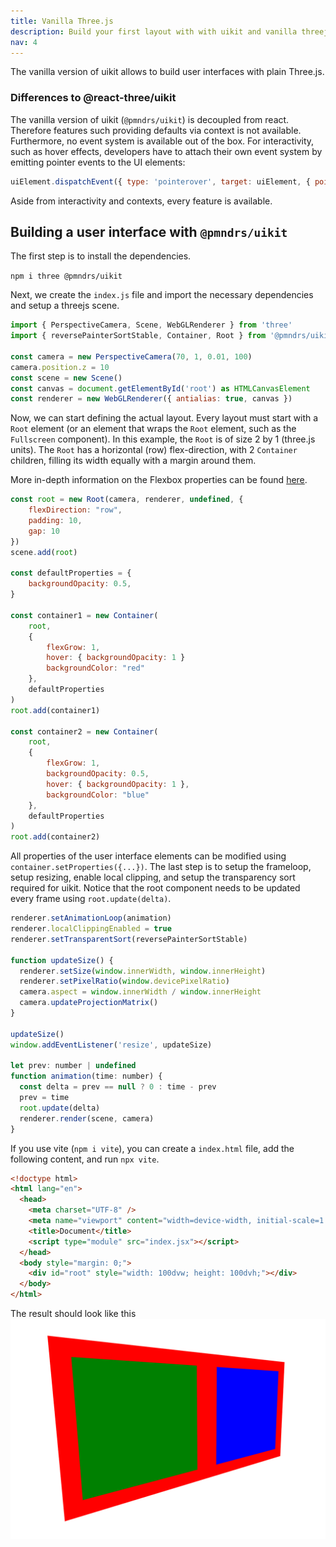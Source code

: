 ```yaml
---
title: Vanilla Three.js
description: Build your first layout with with uikit and vanilla threejs.
nav: 4
---
```


The vanilla version of uikit allows to build user interfaces with plain Three.js.

### Differences to @react-three/uikit

The vanilla version of uikit (`@pmndrs/uikit`) is decoupled from react. Therefore features such providing defaults via context is not available. Furthermore, no event system is available out of the box. For interactivity, such as hover effects, developers have to attach their own event system by emitting pointer events to the UI elements:

```js
uiElement.dispatchEvent({ type: 'pointerover', target: uiElement, { pointerId: 1 })
```

Aside from interactivity and contexts, every feature is available.

## Building a user interface with `@pmndrs/uikit`

The first step is to install the dependencies.

`npm i three @pmndrs/uikit`

Next, we create the `index.js` file and import the necessary dependencies and setup a threejs scene.

```js
import { PerspectiveCamera, Scene, WebGLRenderer } from 'three'
import { reversePainterSortStable, Container, Root } from '@pmndrs/uikit'

const camera = new PerspectiveCamera(70, 1, 0.01, 100)
camera.position.z = 10
const scene = new Scene()
const canvas = document.getElementById('root') as HTMLCanvasElement
const renderer = new WebGLRenderer({ antialias: true, canvas })
```

Now, we can start defining the actual layout. Every layout must start with a `Root` element (or an element that wraps the `Root` element, such as the `Fullscreen` component). In this example, the `Root` is of size 2 by 1 (three.js units). The `Root` has a horizontal (row) flex-direction, with 2 `Container` children, filling its width equally with a margin around them.

More in-depth information on the Flexbox properties can be found [here](https://yogalayout.dev/docs/).

```js
const root = new Root(camera, renderer, undefined, {
    flexDirection: "row",
    padding: 10,
    gap: 10
})
scene.add(root)

const defaultProperties = {
    backgroundOpacity: 0.5,
}

const container1 = new Container(
    root,
    {
        flexGrow: 1,
        hover: { backgroundOpacity: 1 }
        backgroundColor: "red"
    },
    defaultProperties
)
root.add(container1)

const container2 = new Container(
    root,
    {
        flexGrow: 1,
        backgroundOpacity: 0.5,
        hover: { backgroundOpacity: 1 },
        backgroundColor: "blue"
    },
    defaultProperties
)
root.add(container2)
```

All properties of the user interface elements can be modified using `container.setProperties({...})`. The last step is to setup the frameloop, setup resizing, enable local clipping, and setup the transparency sort required for uikit. Notice that the root component needs to be updated every frame using `root.update(delta)`.

```js
renderer.setAnimationLoop(animation)
renderer.localClippingEnabled = true
renderer.setTransparentSort(reversePainterSortStable)

function updateSize() {
  renderer.setSize(window.innerWidth, window.innerHeight)
  renderer.setPixelRatio(window.devicePixelRatio)
  camera.aspect = window.innerWidth / window.innerHeight
  camera.updateProjectionMatrix()
}

updateSize()
window.addEventListener('resize', updateSize)

let prev: number | undefined
function animation(time: number) {
  const delta = prev == null ? 0 : time - prev
  prev = time
  root.update(delta)
  renderer.render(scene, camera)
}
```

If you use vite (`npm i vite`), you can create a `index.html` file, add the following content, and run `npx vite`.

```html
<!doctype html>
<html lang="en">
  <head>
    <meta charset="UTF-8" />
    <meta name="viewport" content="width=device-width, initial-scale=1.0" />
    <title>Document</title>
    <script type="module" src="index.jsx"></script>
  </head>
  <body style="margin: 0;">
    <div id="root" style="width: 100dvw; height: 100dvh;"></div>
  </body>
</html>
```

The result should look like this
![Screenshot of resulting project](./first-layout.png)
